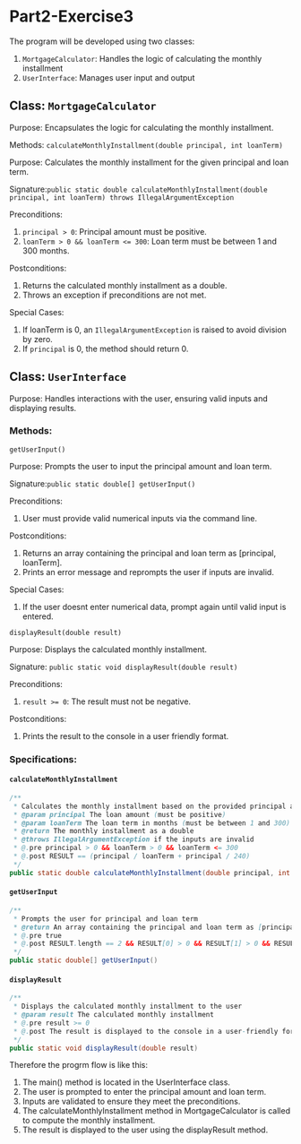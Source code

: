 # Part2-Exercise3

The program will be developed using two classes:
1. `MortgageCalculator`: Handles the logic of calculating the monthly installment
2. `UserInterface`: Manages user input and output 

## Class: `MortgageCalculator`
Purpose: Encapsulates the logic for calculating the monthly installment.

Methods: `calculateMonthlyInstallment(double principal, int loanTerm)`

Purpose: Calculates the monthly installment for the given principal and loan term.

Signature:`public static double calculateMonthlyInstallment(double principal, int loanTerm) throws IllegalArgumentException`

Preconditions:
1. `principal > 0`: Principal amount must be positive.
2. `loanTerm > 0 && loanTerm <= 300`: Loan term must be between 1 and 300 months.

Postconditions:
1. Returns the calculated monthly installment as a double.
2. Throws an exception if preconditions are not met.

Special Cases:
1. If loanTerm is 0, an `IllegalArgumentException` is raised to avoid division by zero.
2. If `principal` is 0, the method should return 0.
   

## Class: `UserInterface`
Purpose: Handles interactions with the user, ensuring valid inputs and displaying results.

### Methods:
`getUserInput()`
   
   Purpose: Prompts the user to input the principal amount and loan term.

  Signature:`public static double[] getUserInput()`

  Preconditions: 
  1. User must provide valid numerical inputs via the command line.

  Postconditions:
  1. Returns an array containing the principal and loan term as [principal, loanTerm].
  2. Prints an error message and reprompts the user if inputs are invalid.
   
  Special Cases:
  1. If the user doesnt enter numerical data, prompt again until valid input is entered.

`displayResult(double result)`

   Purpose: Displays the calculated monthly installment.
   
   Signature: `public static void displayResult(double result)`

   Preconditions:
   
   1. `result >= 0`: The result must not be negative.
  
   Postconditions:
   
   1. Prints the result to the console in a user friendly format.
  

### Specifications: 
#### `calculateMonthlyInstallment`
```java
/**
 * Calculates the monthly installment based on the provided principal and loan term
 * @param principal The loan amount (must be positive)
 * @param loanTerm The loan term in months (must be between 1 and 300)
 * @return The monthly installment as a double
 * @throws IllegalArgumentException if the inputs are invalid
 * @.pre principal > 0 && loanTerm > 0 && loanTerm <= 300
 * @.post RESULT == (principal / loanTerm + principal / 240)
 */
public static double calculateMonthlyInstallment(double principal, int loanTerm) throws IllegalArgumentException 
```

#### `getUserInput`
```java
/**
 * Prompts the user for principal and loan term
 * @return An array containing the principal and loan term as [principal, loanTerm]
 * @.pre true
 * @.post RESULT.length == 2 && RESULT[0] > 0 && RESULT[1] > 0 && RESULT[1] <= 300
 */
public static double[] getUserInput() 
```

#### `displayResult`
```java
/**
 * Displays the calculated monthly installment to the user
 * @param result The calculated monthly installment
 * @.pre result >= 0
 * @.post The result is displayed to the console in a user-friendly format
 */
public static void displayResult(double result) 
```



Therefore the progrm flow is like this: 
1. The main() method is located in the UserInterface class.
2. The user is prompted to enter the principal amount and loan term.
3. Inputs are validated to ensure they meet the preconditions.
4. The calculateMonthlyInstallment method in MortgageCalculator is called to compute the monthly installment.
5. The result is displayed to the user using the displayResult method.




